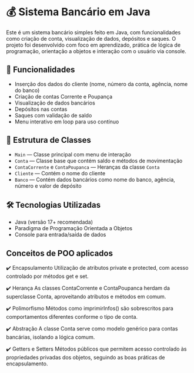# 💰 Sistema Bancário em Java

Este é um sistema bancário simples feito em Java, com funcionalidades como criação de conta, visualização de dados, depósitos e saques. O projeto foi desenvolvido com foco em aprendizado, prática de lógica de programação, orientação a objetos e interação com o usuário via console.

## 📌 Funcionalidades

- Inserção dos dados do cliente (nome, número da conta, agência, nome do banco)
- Criação de contas Corrente e Poupança
- Visualização de dados bancários
- Depósitos nas contas
- Saques com validação de saldo
- Menu interativo em loop para uso contínuo

## 📂 Estrutura de Classes

- `Main` — Classe principal com menu de interação
- `Conta` — Classe base que contém saldo e métodos de movimentação
- `ContaCorrente` e `ContaPoupanca` — Heranças da classe `Conta`
- `Cliente` — Contém o nome do cliente
- `Banco` — Contém dados bancários como nome do banco, agência, número e valor de depósito

## 🛠 Tecnologias Utilizadas

- Java (versão 17+ recomendada)
- Paradigma de Programação Orientada a Objetos
- Console para entrada/saída de dados

## Conceitos de POO aplicados
✔️ Encapsulamento
Utilização de atributos private e protected, com acesso controlado por métodos get e set.

✔️ Herança
As classes ContaCorrente e ContaPoupanca herdam da superclasse Conta, aproveitando atributos e métodos em comum.

✔️ Polimorfismo
Métodos como imprimirInfos() são sobrescritos para comportamentos diferentes conforme o tipo de conta.

✔️ Abstração
A classe Conta serve como modelo genérico para contas bancárias, isolando a lógica comum.

✔️ Getters e Setters
Métodos públicos que permitem acesso controlado às propriedades privadas dos objetos, seguindo as boas práticas de encapsulamento.